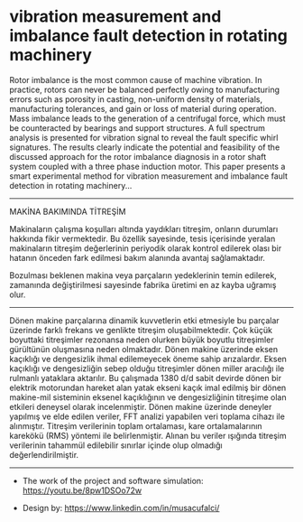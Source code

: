# vibration measurement and imbalance fault detection in rotating machinery

Rotor imbalance is the most common cause of machine vibration. In practice, rotors can never be balanced perfectly owing to manufacturing errors such as porosity in casting,
non-uniform density of materials, manufacturing tolerances, and gain or loss of material during operation. Mass imbalance leads to the generation of a centrifugal force, which must be counteracted by bearings and support structures. A full spectrum analysis is presented for vibration signal to reveal the fault specific whirl signatures. The results clearly indicate the potential and feasibility of the discussed approach for the rotor imbalance diagnosis in a rotor shaft system coupled with a three phase induction motor. This paper presents a smart experimental method for vibration measurement and imbalance fault detection in rotating machinery...

_______________________________________________________________________________________________________________________________________________________________________

MAKİNA BAKIMINDA TİTREŞİM

Makinaların çalışma koşulları altında yaydıkları titreşim, onların durumları hakkında fikir vermektedir. Bu özellik sayesinde, tesis içerisinde yeralan makinaların titreşim değerlerinin periyodik olarak kontrol edilerek olası bir hatanın önceden fark edilmesi bakım alanında avantaj sağlamaktadır.

Bozulması beklenen makina veya parçaların yedeklerinin temin edilerek, zamanında değiştirilmesi sayesinde fabrika üretimi en az kayba uğramış olur.

_______________________________________________________________________________________________________________________________________________________________________

Dönen makine parçalarına dinamik kuvvetlerin etki etmesiyle bu parçalar üzerinde farklı frekans ve genlikte titreşim oluşabilmektedir. Çok küçük boyuttaki titreşimler rezonansa neden olurken büyük boyutlu titreşimler gürültünün oluşmasına neden olmaktadır. Dönen makine üzerinde eksen kaçıklığı ve dengesizlik ihmal edilemeyecek öneme sahip arızalardır. Eksen kaçıklığı ve dengesizliğin sebep olduğu titreşimler dönen miller aracılığı ile rulmanlı yataklara aktarılır. Bu çalışmada 1380 d/d sabit devirde dönen bir elektrik motorundan hareket alan yatak ekseni kaçık imal edilmiş bir dönen makine-mil sisteminin eksenel kaçıklığının ve dengesizliğinin titreşime olan etkileri deneysel olarak incelenmiştir. Dönen makine üzerinde deneyler yapılmış ve elde edilen veriler, FFT analizi yapabilen veri toplama cihazı ile alınmıştır. Titreşim verilerinin toplam ortalaması, kare ortalamalarının karekökü (RMS) yöntemi ile belirlenmiştir. Alınan bu veriler ışığında titreşim verilerinin tahammül edilebilir sınırlar içinde olup olmadığı değerlendirilmiştir.

_______________________________________________________________________________________________________________________________________________________________________

- The work of the project and software simulation: https://youtu.be/8pw1DSOo72w

- Design by: https://www.linkedin.com/in/musacufalci/


